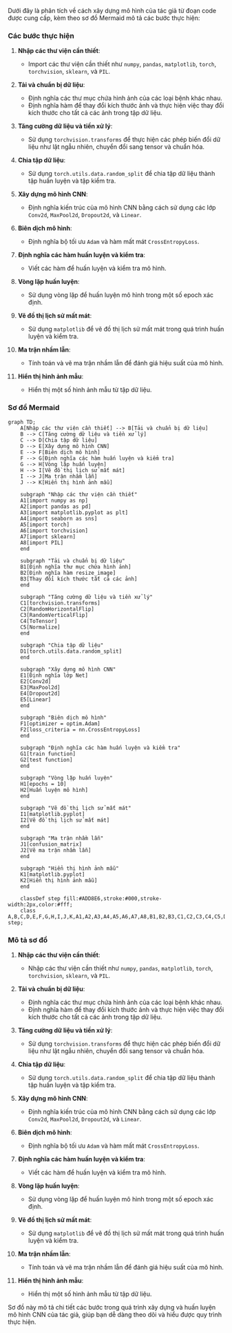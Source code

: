 Dưới đây là phân tích về cách xây dựng mô hình của tác giả từ đoạn code được cung cấp, kèm theo sơ đồ Mermaid mô tả các bước thực hiện:

### Các bước thực hiện

1. **Nhập các thư viện cần thiết**:
   - Import các thư viện cần thiết như `numpy`, `pandas`, `matplotlib`, `torch`, `torchvision`, `sklearn`, và `PIL`.

2. **Tải và chuẩn bị dữ liệu**:
   - Định nghĩa các thư mục chứa hình ảnh của các loại bệnh khác nhau.
   - Định nghĩa hàm để thay đổi kích thước ảnh và thực hiện việc thay đổi kích thước cho tất cả các ảnh trong tập dữ liệu.

3. **Tăng cường dữ liệu và tiền xử lý**:
   - Sử dụng `torchvision.transforms` để thực hiện các phép biến đổi dữ liệu như lật ngẫu nhiên, chuyển đổi sang tensor và chuẩn hóa.

4. **Chia tập dữ liệu**:
   - Sử dụng `torch.utils.data.random_split` để chia tập dữ liệu thành tập huấn luyện và tập kiểm tra.

5. **Xây dựng mô hình CNN**:
   - Định nghĩa kiến trúc của mô hình CNN bằng cách sử dụng các lớp `Conv2d`, `MaxPool2d`, `Dropout2d`, và `Linear`.

6. **Biên dịch mô hình**:
   - Định nghĩa bộ tối ưu `Adam` và hàm mất mát `CrossEntropyLoss`.

7. **Định nghĩa các hàm huấn luyện và kiểm tra**:
   - Viết các hàm để huấn luyện và kiểm tra mô hình.

8. **Vòng lặp huấn luyện**:
   - Sử dụng vòng lặp để huấn luyện mô hình trong một số epoch xác định.

9. **Vẽ đồ thị lịch sử mất mát**:
   - Sử dụng `matplotlib` để vẽ đồ thị lịch sử mất mát trong quá trình huấn luyện và kiểm tra.

10. **Ma trận nhầm lẫn**:
    - Tính toán và vẽ ma trận nhầm lẫn để đánh giá hiệu suất của mô hình.

11. **Hiển thị hình ảnh mẫu**:
    - Hiển thị một số hình ảnh mẫu từ tập dữ liệu.

### Sơ đồ Mermaid

```mermaid
graph TD;
    A[Nhập các thư viện cần thiết] --> B[Tải và chuẩn bị dữ liệu]
    B --> C[Tăng cường dữ liệu và tiền xử lý]
    C --> D[Chia tập dữ liệu]
    D --> E[Xây dựng mô hình CNN]
    E --> F[Biên dịch mô hình]
    F --> G[Định nghĩa các hàm huấn luyện và kiểm tra]
    G --> H[Vòng lặp huấn luyện]
    H --> I[Vẽ đồ thị lịch sử mất mát]
    I --> J[Ma trận nhầm lẫn]
    J --> K[Hiển thị hình ảnh mẫu]

    subgraph "Nhập các thư viện cần thiết"
    A1[import numpy as np]
    A2[import pandas as pd]
    A3[import matplotlib.pyplot as plt]
    A4[import seaborn as sns]
    A5[import torch]
    A6[import torchvision]
    A7[import sklearn]
    A8[import PIL]
    end

    subgraph "Tải và chuẩn bị dữ liệu"
    B1[Định nghĩa thư mục chứa hình ảnh]
    B2[Định nghĩa hàm resize_image]
    B3[Thay đổi kích thước tất cả các ảnh]
    end

    subgraph "Tăng cường dữ liệu và tiền xử lý"
    C1[torchvision.transforms]
    C2[RandomHorizontalFlip]
    C3[RandomVerticalFlip]
    C4[ToTensor]
    C5[Normalize]
    end

    subgraph "Chia tập dữ liệu"
    D1[torch.utils.data.random_split]
    end

    subgraph "Xây dựng mô hình CNN"
    E1[Định nghĩa lớp Net]
    E2[Conv2d]
    E3[MaxPool2d]
    E4[Dropout2d]
    E5[Linear]
    end

    subgraph "Biên dịch mô hình"
    F1[optimizer = optim.Adam]
    F2[loss_criteria = nn.CrossEntropyLoss]
    end

    subgraph "Định nghĩa các hàm huấn luyện và kiểm tra"
    G1[train function]
    G2[test function]
    end

    subgraph "Vòng lặp huấn luyện"
    H1[epochs = 10]
    H2[Huấn luyện mô hình]
    end

    subgraph "Vẽ đồ thị lịch sử mất mát"
    I1[matplotlib.pyplot]
    I2[Vẽ đồ thị lịch sử mất mát]
    end

    subgraph "Ma trận nhầm lẫn"
    J1[confusion_matrix]
    J2[Vẽ ma trận nhầm lẫn]
    end

    subgraph "Hiển thị hình ảnh mẫu"
    K1[matplotlib.pyplot]
    K2[Hiển thị hình ảnh mẫu]
    end

    classDef step fill:#ADD8E6,stroke:#000,stroke-width:2px,color:#fff;
    class A,B,C,D,E,F,G,H,I,J,K,A1,A2,A3,A4,A5,A6,A7,A8,B1,B2,B3,C1,C2,C3,C4,C5,D1,E1,E2,E3,E4,E5,F1,F2,G1,G2,H1,H2,I1,I2,J1,J2,K1,K2 step;
```

### Mô tả sơ đồ

1. **Nhập các thư viện cần thiết**:
   - Nhập các thư viện cần thiết như `numpy`, `pandas`, `matplotlib`, `torch`, `torchvision`, `sklearn`, và `PIL`.

2. **Tải và chuẩn bị dữ liệu**:
   - Định nghĩa các thư mục chứa hình ảnh của các loại bệnh khác nhau.
   - Định nghĩa hàm để thay đổi kích thước ảnh và thực hiện việc thay đổi kích thước cho tất cả các ảnh trong tập dữ liệu.

3. **Tăng cường dữ liệu và tiền xử lý**:
   - Sử dụng `torchvision.transforms` để thực hiện các phép biến đổi dữ liệu như lật ngẫu nhiên, chuyển đổi sang tensor và chuẩn hóa.

4. **Chia tập dữ liệu**:
   - Sử dụng `torch.utils.data.random_split` để chia tập dữ liệu thành tập huấn luyện và tập kiểm tra.

5. **Xây dựng mô hình CNN**:
   - Định nghĩa kiến trúc của mô hình CNN bằng cách sử dụng các lớp `Conv2d`, `MaxPool2d`, `Dropout2d`, và `Linear`.

6. **Biên dịch mô hình**:
   - Định nghĩa bộ tối ưu `Adam` và hàm mất mát `CrossEntropyLoss`.

7. **Định nghĩa các hàm huấn luyện và kiểm tra**:
   - Viết các hàm để huấn luyện và kiểm tra mô hình.

8. **Vòng lặp huấn luyện**:
   - Sử dụng vòng lặp để huấn luyện mô hình trong một số epoch xác định.

9. **Vẽ đồ thị lịch sử mất mát**:
   - Sử dụng `matplotlib` để vẽ đồ thị lịch sử mất mát trong quá trình huấn luyện và kiểm tra.

10. **Ma trận nhầm lẫn**:
    - Tính toán và vẽ ma trận nhầm lẫn để đánh giá hiệu suất của mô hình.

11. **Hiển thị hình ảnh mẫu**:
    - Hiển thị một số hình ảnh mẫu từ tập dữ liệu.

Sơ đồ này mô tả chi tiết các bước trong quá trình xây dựng và huấn luyện mô hình CNN của tác giả, giúp bạn dễ dàng theo dõi và hiểu được quy trình thực hiện.